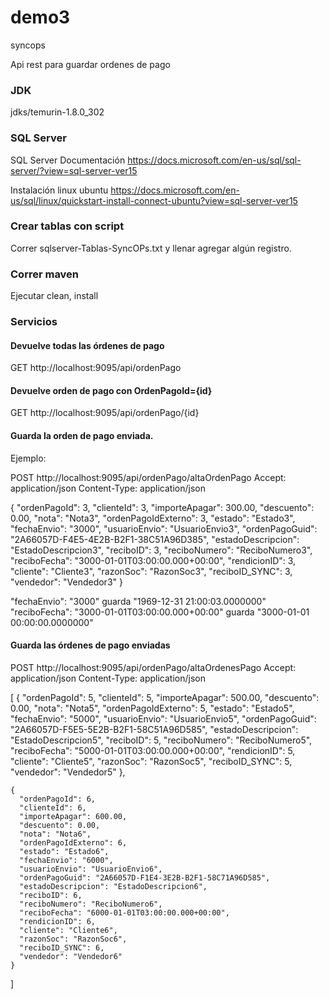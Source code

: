 # demo3
syncops

Api rest para guardar ordenes de pago



### JDK ###
jdks/temurin-1.8.0_302

### SQL Server ###
SQL Server Documentación
https://docs.microsoft.com/en-us/sql/sql-server/?view=sql-server-ver15

Instalación linux ubuntu
https://docs.microsoft.com/en-us/sql/linux/quickstart-install-connect-ubuntu?view=sql-server-ver15


### Crear tablas con script
Correr sqlserver-Tablas-SyncOPs.txt y llenar agregar algún registro.


### Correr maven
Ejecutar clean, install


### Servicios
#### Devuelve todas las órdenes de pago
GET http://localhost:9095/api/ordenPago

#### Devuelve orden de pago con OrdenPagoId={id}
GET http://localhost:9095/api/ordenPago/{id}

#### Guarda la orden de pago enviada.
Ejemplo:

POST http://localhost:9095/api/ordenPago/altaOrdenPago
Accept: application/json
Content-Type: application/json

{
"ordenPagoId": 3,
"clienteId": 3,
"importeApagar": 300.00,
"descuento": 0.00,
"nota": "Nota3",
"ordenPagoIdExterno": 3,
"estado": "Estado3",
"fechaEnvio": "3000",
"usuarioEnvio": "UsuarioEnvio3",
"ordenPagoGuid": "2A66057D-F4E5-4E2B-B2F1-38C51A96D385",
"estadoDescripcion": "EstadoDescripcion3",
"reciboID": 3,
"reciboNumero": "ReciboNumero3",
"reciboFecha": "3000-01-01T03:00:00.000+00:00",
"rendicionID": 3,
"cliente": "Cliente3",
"razonSoc": "RazonSoc3",
"reciboID_SYNC": 3,
"vendedor": "Vendedor3"
}

"fechaEnvio": "3000" guarda "1969-12-31 21:00:03.0000000"
"reciboFecha": "3000-01-01T03:00:00.000+00:00" guarda "3000-01-01 00:00:00.0000000"


#### Guarda las órdenes de pago enviadas

POST http://localhost:9095/api/ordenPago/altaOrdenesPago
Accept: application/json
Content-Type: application/json

[
{
"ordenPagoId": 5,
"clienteId": 5,
"importeApagar": 500.00,
"descuento": 0.00,
"nota": "Nota5",
"ordenPagoIdExterno": 5,
"estado": "Estado5",
"fechaEnvio": "5000",
"usuarioEnvio": "UsuarioEnvio5",
"ordenPagoGuid": "2A66057D-F5E5-5E2B-B2F1-58C51A96D585",
"estadoDescripcion": "EstadoDescripcion5",
"reciboID": 5,
"reciboNumero": "ReciboNumero5",
"reciboFecha": "5000-01-01T03:00:00.000+00:00",
"rendicionID": 5,
"cliente": "Cliente5",
"razonSoc": "RazonSoc5",
"reciboID_SYNC": 5,
"vendedor": "Vendedor5"
},

	{
	  "ordenPagoId": 6,
	  "clienteId": 6,
	  "importeApagar": 600.00,
	  "descuento": 0.00,
	  "nota": "Nota6",
	  "ordenPagoIdExterno": 6,
	  "estado": "Estado6",
	  "fechaEnvio": "6000",
	  "usuarioEnvio": "UsuarioEnvio6",
	  "ordenPagoGuid": "2A66057D-F1E4-3E2B-B2F1-58C71A96D585",
	  "estadoDescripcion": "EstadoDescripcion6",
	  "reciboID": 6,
	  "reciboNumero": "ReciboNumero6",
	  "reciboFecha": "6000-01-01T03:00:00.000+00:00",
	  "rendicionID": 6,
	  "cliente": "Cliente6",
	  "razonSoc": "RazonSoc6",
	  "reciboID_SYNC": 6,
	  "vendedor": "Vendedor6"
	}
]